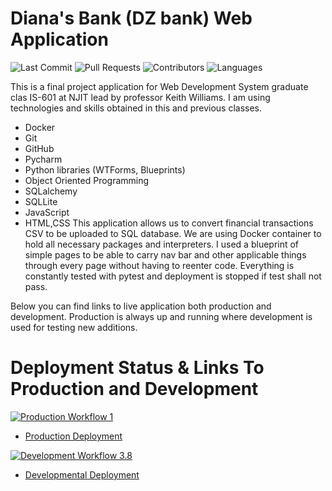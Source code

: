 # Diana's Bank (DZ bank) Web Application

![Last Commit](https://img.shields.io/github/last-commit/DianaZawislak/My-Bank---IS601?style=plastic)
![Pull Requests](https://img.shields.io/github/issues-pr/DianaZawislak/My-Bank---IS601?style=plastic)
![Contributors](https://img.shields.io/github/contributors/DianaZawislak/My-Bank---IS601?style=plastic)
![Languages](https://img.shields.io/github/languages/count/DianaZawislak/My-Bank---IS601?style=plastic) 

This is a final project application for Web Development System graduate clas IS-601 at NJIT lead by professor Keith Williams.
I am using technologies and skills obtained in this and previous classes.
* Docker
* Git
* GitHub
* Pycharm
* Python libraries (WTForms, Blueprints)
* Object Oriented Programming
* SQLalchemy
* SQLLite
* JavaScript
* HTML,CSS
This application allows us to convert financial transactions CSV to be uploaded to SQL database. We are using Docker container to hold all necessary packages and interpreters.
I used a blueprint of simple pages to be able to carry nav bar and other applicable things through every page without having to reenter code.
Everything is constantly tested with pytest and deployment is stopped if test shall not pass. 

Below you can find links to live application both production and development. Production is always up and running where development is used for testing new additions.

# Deployment Status & Links To Production and Development

[![Production Workflow 1](https://github.com/DianaZawislak/My-Bank---IS601/actions/workflows/prod.yml/badge.svg)](https://github.com/DianaZawislak/My-Bank---IS601/actions/workflows/prod.yml)

* [Production Deployment](https://mybank-prod.herokuapp.com)

[![Development Workflow 3.8](https://github.com/DianaZawislak/My-Bank---IS601/actions/workflows/dev.yml/badge.svg)](https://github.com/DianaZawislak/My-Bank---IS601/actions/workflows/dev.yml)

* [Developmental Deployment](https://mybank-dev.herokuapp.com)
